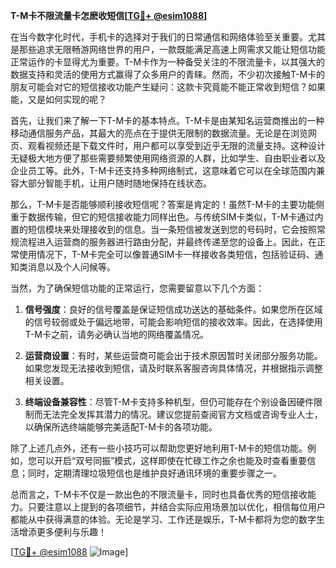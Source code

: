 **T-M卡不限流量卡怎麽收短信[[TG💪+ @esim1088](https://t.me/s/esim1088)]**

在当今数字化时代，手机卡的选择对于我们的日常通信和网络体验至关重要。尤其是那些追求无限畅游网络世界的用户，一款既能满足高速上网需求又能让短信功能正常运作的卡显得尤为重要。T-M卡作为一种备受关注的不限流量卡，以其强大的数据支持和灵活的使用方式赢得了众多用户的青睐。然而，不少初次接触T-M卡的朋友可能会对它的短信接收功能产生疑问：这款卡究竟能不能正常收到短信？如果能，又是如何实现的呢？

首先，让我们来了解一下T-M卡的基本特点。T-M卡是由某知名运营商推出的一种移动通信服务产品，其最大的亮点在于提供无限制的数据流量。无论是在浏览网页、观看视频还是下载文件时，用户都可以享受到近乎无限的流量支持。这种设计无疑极大地方便了那些需要频繁使用网络资源的人群，比如学生、自由职业者以及企业员工等。此外，T-M卡还支持多种网络制式，这意味着它可以在全球范围内兼容大部分智能手机，让用户随时随地保持在线状态。

那么，T-M卡是否能够顺利接收短信呢？答案是肯定的！虽然T-M卡的主要功能侧重于数据传输，但它的短信接收能力同样出色。与传统SIM卡类似，T-M卡通过内置的短信模块来处理接收到的信息。当一条短信被发送到您的号码时，它会按照常规流程进入运营商的服务器进行路由分配，并最终传递至您的设备上。因此，在正常使用情况下，T-M卡完全可以像普通SIM卡一样接收各类短信，包括验证码、通知类消息以及个人问候等。

当然，为了确保短信功能的正常运行，您需要留意以下几个方面：

1. **信号强度**：良好的信号覆盖是保证短信成功送达的基础条件。如果您所在区域的信号较弱或处于偏远地带，可能会影响短信的接收效率。因此，在选择使用T-M卡之前，请务必确认当地的网络覆盖情况。

2. **运营商设置**：有时，某些运营商可能会出于技术原因暂时关闭部分服务功能。如果您发现无法接收到短信，请及时联系客服咨询具体情况，并根据指示调整相关设置。

3. **终端设备兼容性**：尽管T-M卡支持多种机型，但仍可能存在个别设备因硬件限制而无法完全发挥其潜力的情况。建议您提前查阅官方文档或咨询专业人士，以确保所选终端能够完美适配T-M卡的各项功能。

除了上述几点外，还有一些小技巧可以帮助您更好地利用T-M卡的短信功能。例如，您可以开启“双号同振”模式，这样即使在忙碌工作之余也能及时查看重要信息；同时，定期清理垃圾短信也是维护良好通讯环境的重要步骤之一。

总而言之，T-M卡不仅是一款出色的不限流量卡，同时也具备优秀的短信接收能力。只要注意以上提到的各项细节，并结合实际应用场景加以优化，相信每位用户都能从中获得满意的体验。无论是学习、工作还是娱乐，T-M卡都将为您的数字生活增添更多便利与乐趣！

[[TG💪+ @esim1088](https://t.me/s/esim1088) ![Image](https://i.postimg.cc/4NQfJmqS/Snipaste-2025-05-13-00-14-12.png)]